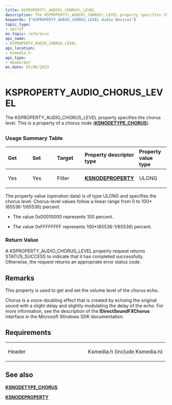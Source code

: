 ```yaml
---
title: KSPROPERTY\_AUDIO\_CHORUS\_LEVEL
description: The KSPROPERTY\_AUDIO\_CHORUS\_LEVEL property specifies the chorus level. This is a property of a chorus node (KSNODETYPE\_CHORUS).
keywords: ["KSPROPERTY_AUDIO_CHORUS_LEVEL Audio Devices"]
topic_type:
- apiref
ms.topic: reference
api_name:
- KSPROPERTY_AUDIO_CHORUS_LEVEL
api_location:
- Ksmedia.h
api_type:
- HeaderDef
ms.date: 03/06/2023
---
```



# KSPROPERTY\_AUDIO\_CHORUS\_LEVEL


The KSPROPERTY\_AUDIO\_CHORUS\_LEVEL property specifies the chorus level. This is a property of a chorus node ([**KSNODETYPE\_CHORUS**](ksnodetype-chorus.md)).

## <span id="ddk_ksproperty_audio_chorus_level_ks"></span><span id="DDK_KSPROPERTY_AUDIO_CHORUS_LEVEL_KS"></span>


### <span id="Usage_Summary_Table"></span><span id="usage_summary_table"></span><span id="USAGE_SUMMARY_TABLE"></span>Usage Summary Table

<table>
<colgroup>
<col width="20%" />
<col width="20%" />
<col width="20%" />
<col width="20%" />
<col width="20%" />
</colgroup>
<thead>
<tr class="header">
<th align="left">Get</th>
<th align="left">Set</th>
<th align="left">Target</th>
<th align="left">Property descriptor type</th>
<th align="left">Property value type</th>
</tr>
</thead>
<tbody>
<tr class="odd">
<td align="left"><p>Yes</p></td>
<td align="left"><p>Yes</p></td>
<td align="left"><p>Filter</p></td>
<td align="left"><a href="/windows-hardware/drivers/ddi/ksmedia/ns-ksmedia-ksnodeproperty" data-raw-source="[&lt;strong&gt;KSNODEPROPERTY&lt;/strong&gt;](/windows-hardware/drivers/ddi/ksmedia/ns-ksmedia-ksnodeproperty)"><strong>KSNODEPROPERTY</strong></a></td>
<td align="left"><p>ULONG</p></td>
</tr>
</tbody>
</table>

 

The property value (operation data) is of type ULONG and specifies the chorus level. Chorus-level values follow a linear range from 0 to 100\*(65536-1/65536) percent:

-   The value 0x00010000 represents 100 percent.

-   The value 0xFFFFFFFF represents 100\*(65536-1/65536) percent.

### <span id="Return_Value"></span><span id="return_value"></span><span id="RETURN_VALUE"></span>Return Value

A KSPROPERTY\_AUDIO\_CHORUS\_LEVEL property request returns STATUS\_SUCCESS to indicate that it has completed successfully. Otherwise, the request returns an appropriate error status code.

## Remarks

This property is used to get and set the volume level of the chorus echo.

Chorus is a voice-doubling effect that is created by echoing the original sound with a slight delay and slightly modulating the delay of the echo. For more information, see the description of the **IDirectSoundFXChorus** interface in the Microsoft Windows SDK documentation.

## Requirements

<table>
<colgroup>
<col width="50%" />
<col width="50%" />
</colgroup>
<tbody>
<tr class="odd">
<td align="left"><p>Header</p></td>
<td align="left">Ksmedia.h (include Ksmedia.h)</td>
</tr>
</tbody>
</table>

## <span id="see_also"></span>See also


[**KSNODETYPE\_CHORUS**](ksnodetype-chorus.md)

[**KSNODEPROPERTY**](/windows-hardware/drivers/ddi/ksmedia/ns-ksmedia-ksnodeproperty)


